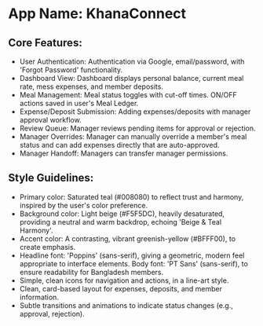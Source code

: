 # **App Name**: KhanaConnect

## Core Features:

- User Authentication: Authentication via Google, email/password, with 'Forgot Password' functionality.
- Dashboard View: Dashboard displays personal balance, current meal rate, mess expenses, and member deposits.
- Meal Management: Meal status toggles with cut-off times. ON/OFF actions saved in user's Meal Ledger.
- Expense/Deposit Submission: Adding expenses/deposits with manager approval workflow.
- Review Queue: Manager reviews pending items for approval or rejection.
- Manager Overrides: Manager can manually override a member's meal status and can add expenses directly that are auto-approved.
- Manager Handoff: Managers can transfer manager permissions.

## Style Guidelines:

- Primary color: Saturated teal (#008080) to reflect trust and harmony, inspired by the user's color preference.
- Background color: Light beige (#F5F5DC), heavily desaturated, providing a neutral and warm backdrop, echoing 'Beige & Teal Harmony'.
- Accent color: A contrasting, vibrant greenish-yellow (#BFFF00), to create emphasis.
- Headline font: 'Poppins' (sans-serif), giving a geometric, modern feel appropriate to interface elements. Body font: 'PT Sans' (sans-serif), to ensure readability for Bangladesh members.
- Simple, clean icons for navigation and actions, in a line-art style.
- Clean, card-based layout for expenses, deposits, and member information.
- Subtle transitions and animations to indicate status changes (e.g., approval, rejection).